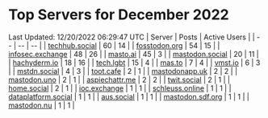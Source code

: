 # Top Servers for December 2022
Last Updated: 12/20/2022 06:29:47 UTC
| Server | Posts | Active Users |
| -- | -- | -- |
| [techhub.social](https://techhub.social/tags/PowerShell) | 60 | 14 |
| [fosstodon.org](https://fosstodon.org/tags/PowerShell) | 54 | 15 |
| [infosec.exchange](https://infosec.exchange/tags/PowerShell) | 48 | 26 |
| [masto.ai](https://masto.ai/tags/PowerShell) | 45 | 3 |
| [mastodon.social](https://mastodon.social/tags/PowerShell) | 20 | 11 |
| [hachyderm.io](https://hachyderm.io/tags/PowerShell) | 18 | 16 |
| [tech.lgbt](https://tech.lgbt/tags/PowerShell) | 15 | 4 |
| [mas.to](https://mas.to/tags/PowerShell) | 7 | 4 |
| [vmst.io](https://vmst.io/tags/PowerShell) | 6 | 3 |
| [mstdn.social](https://mstdn.social/tags/PowerShell) | 4 | 3 |
| [toot.cafe](https://toot.cafe/tags/PowerShell) | 2 | 1 |
| [mastodonapp.uk](https://mastodonapp.uk/tags/PowerShell) | 2 | 2 |
| [mastodon.uno](https://mastodon.uno/tags/PowerShell) | 2 | 1 |
| [aspiechattr.me](https://aspiechattr.me/tags/PowerShell) | 2 | 2 |
| [twit.social](https://twit.social/tags/PowerShell) | 2 | 1 |
| [home.social](https://home.social/tags/PowerShell) | 2 | 1 |
| [ioc.exchange](https://ioc.exchange/tags/PowerShell) | 1 | 1 |
| [schleuss.online](https://schleuss.online/tags/PowerShell) | 1 | 1 |
| [dataplatform.social](https://dataplatform.social/tags/PowerShell) | 1 | 1 |
| [aus.social](https://aus.social/tags/PowerShell) | 1 | 1 |
| [mastodon.sdf.org](https://mastodon.sdf.org/tags/PowerShell) | 1 | 1 |
| [mastodon.nu](https://mastodon.nu/tags/PowerShell) | 1 | 1 |
